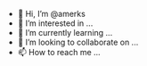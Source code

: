 - 👋 Hi, I’m @amerks
- 👀 I’m interested in ...
- 🌱 I’m currently learning ...
- 💞️ I’m looking to collaborate on ...
- 📫 How to reach me ...

<!---
amerks/amerks is a ✨ special ✨ repository because its `README.md` (this file) appears on your GitHub profile.
You can click the Preview link to take a look at your changes.
--->

